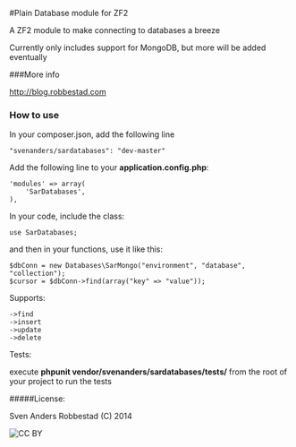 #Plain Database module for ZF2

A ZF2 module to make connecting to databases a breeze

Currently only includes support for MongoDB, but more will be added eventually

###More info

http://blog.robbestad.com

### How to use

In your composer.json, add the following line

    "svenanders/sardatabases": "dev-master"

Add the following line to your **application.config.php**:

    'modules' => array(
        'SarDatabases',
    ),
  

In your code, include the class:

    use SarDatabases;

and then in your functions, use it like this:

    $dbConn = new Databases\SarMongo("environment", "database", "collection");
    $cursor = $dbConn->find(array("key" => "value"));

Supports:

    ->find
    ->insert
    ->update
    ->delete

Tests: 

execute **phpunit vendor/svenanders/sardatabases/tests/** from the root of your project to run the tests


#####License:

Sven Anders Robbestad (C) 2014

<img src="http://i.creativecommons.org/l/by/3.0/88x31.png" alt="CC BY">

